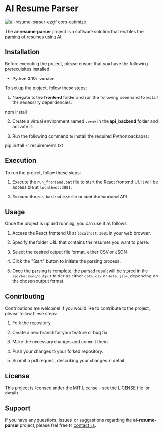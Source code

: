# AI Resume Parser


![ai-resume-parser-ezgif com-optimize](https://github.com/user-attachments/assets/6ee95026-53b3-4bcb-8156-05a828693665)

The **ai-resume-parser** project is a software solution that enables the parsing of resumes using AI.

## Installation

Before executing the project, please ensure that you have the following prerequisites installed:

- Python 3.10+ version

To set up the project, follow these steps:

1. Navigate to the **frontend** folder and run the following command to install the necessary dependencies:

npm install

2. Create a virtual environment named `.venv` in the **api_backend** folder and activate it.

3. Run the following command to install the required Python packages:

pip install -r requirements.txt

## Execution

To run the project, follow these steps:

1. Execute the `run_frontend.bat` file to start the React frontend UI. It will be accessible at `localhost:3001`.

2. Execute the `run_backend.bat` file to start the backend API.

## Usage

Once the project is up and running, you can use it as follows:

1. Access the React frontend UI at `localhost:3001` in your web browser.

2. Specify the folder URL that contains the resumes you want to parse.

3. Select the desired output file format, either CSV or JSON.

4. Click the "Start" button to initiate the parsing process.

5. Once the parsing is complete, the parsed result will be stored in the `api/backend/output` folder as either `data.csv` or `data.json`, depending on the chosen output format.

## Contributing

Contributions are welcome! If you would like to contribute to the project, please follow these steps:

1. Fork the repository.

2. Create a new branch for your feature or bug fix.

3. Make the necessary changes and commit them.

4. Push your changes to your forked repository.

5. Submit a pull request, describing your changes in detail.

## License

This project is licensed under the MIT License - see the [LICENSE](LICENSE) file for details.

## Support

If you have any questions, issues, or suggestions regarding the **ai-resume-parser** project, please feel free to [contact us](mailto:starglowventures@gmail.com).
